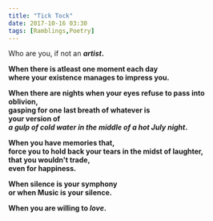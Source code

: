 ```yaml
---
title: "Tick Tock"
date: 2017-10-16 03:30
tags: [Ramblings,Poetry]
---
```


Who are you, if not an <b><i>artist</i><b>.  

When there is atleast one moment each day  
where your existence manages to impress you.  

When there are nights when your eyes refuse to pass into  
oblivion,  
gasping for one last breath of whatever is  
your version of  
<i>a gulp of cold water in the middle of a hot July night</i>.  

When you have memories that,  
force you to hold back your tears in the midst of laughter,  
that you wouldn't trade,  
even for <b>happiness</b>.  

When silence is your symphony  
or when Music is your silence.  

When you are willing to <i>love</i>.  
